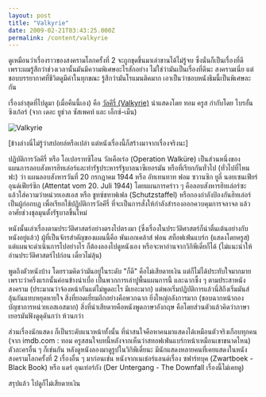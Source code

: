 ```yaml
---
layout: post
title: "Valkyrie"
date: 2009-02-21T03:43:25.000Z
permalink: /content/valkyrie
---
```


ดูเหมือนว่าเรื่องราวของสงครามโลกครั้งที่ 2 จะถูกขุดขึ้นมาเล่าขานได้ไม่รู้จบ ซึ่งนั่นก็เป็นเรื่องที่ดี เพราะผมรู้สึกว่าช่วงเวลานั้นมันมีความพิเศษอะไรสักอย่าง ไม่ใช่ว่ามันเป็นเรื่องที่ดีนะ สงครามเนี่ย แต่ชอบบรรยากาศที่ชีวิตดูมีค่าในทุกขณะ รู้สึกว่ามันโรแมนติคมาก เอาเป็นว่าชอบหนังธีมนี้เป็นพิเศษละกัน

เรื่องล่าสุดที่ไปดูมา (เมื่อคืนนี้เอง) คือ [วัลคีรี่ (Valkyrie)](http://www.imdb.com/title/tt0985699) นำแสดงโดย ทอม ครูส กำกับโดย ไบรอั้น ซิงเก้อร์ (จาก เดอะ ยูช่วล ซัสเพคท์ และ เอ็กซ์-เม็น)

![Valkyrie](http://bluemoviereviews.files.wordpress.com/2008/11/valkyrie-poster.jpg "Valkyrie")

[ข้างล่างนี่ไม่รู้ว่าสปอยล์หรือเปล่า แต่หนังเรื่องนี้ก็สร้างมาจากเรื่องจริงนะ]

ปฏิบัติการวัลคีรี่ หรือ โอเปอราทซิโอน วัลเคือเร่อ (Operation Walküre) เป็นส่วนหนึ่งของแผนการลอบสังหารฮิทเล่อร์และทำรัฐประหารรัฐบาลนาซีเยอรมัน หรือที่เรียกกันทั่วไป (ทั่วไปที่ไหนฟะ) ว่า แผนลอบสังหารวันที่ 20 กรกฎาคม 1944 หรือ อัทเทนทาท ฟอม ซวานซิก ยูลี่ นอยเซนเฟียร์อุนด์เฟียร์ซิก (Attentat vom 20. Juli 1944) โดยแผนการคร่าว ๆ คือลอบสังหารฮิทเล่อร์ซะ แล้วใส่ความว่าหน่วยเอสเอส หรือ ชูทซ์ชทาฟเฟล (Schutzstaffel) หรือกองกำลังป้องกันฮิทเล่อร์ เป็นผู้ก่อกบฏ เพื่อเรียกใช้ปฏิบัติการวัลคีรี่ ที่จะเป็นการสั่งให้กำลังสำรองออกควบคุมการจลาจล แล้วอาศัยช่วงชุลมุนตั้งรัฐบาลขึ้นใหม่

หนังนั้นเล่าเรื่องตามประวัติศาสตร์อย่างตรงไปตรงมา (ซึ่งเรื่องในประวัติศาสตร์ก็น่าตื่นเต้นอย่างกับหนังอยู่แล้ว) ผู้ที่เป็นจักรสำคัญของแผนนี้คือ พันเอกเคล้าส์ ฟอน สท็อฟเฟ่นแบร์ก (แสดงโดยครูส) แต่แผนจะดำเนินการไปอย่างไร ก็ต้องลองไปดูหนังเอง หรือจะหาอ่านจากวิกิพีเดี่ยก็ได้ (ไม่แนะนำให้อ่านประวัติศาสตร์ไปก่อน เดี๋ยวไม่ลุ้น)

พูดถึงตัวหนังบ้าง โดยรวมคิดว่ามันอยู่ในระดับ "ก็ดี" คือไม่เสียดายเงิน แต่ก็ไม่ได้ประทับใจมากมาย เพราะว่าครึ่งแรกนั้นค่อนข้างน่าเบื่อ เป็นพวกการเล่าปูพื้นแผนการนี้ และฉากซึ้ง ๆ ตามประสาหนังสงคราม (ประมาณว่าจ้องหน้ากันแต่ไม่พูดอะไร มีเยอะมาก) แต่พอเริ่มปฏิบัติการแล้วนี่สิถึงเริ่มมันส์ ลุ้นกันแทบหยุดหายใจ สิ่งที่ยอดเยี่ยมอีกอย่างคือพวกฉาก ยิ่งใหญ่อลังการมาก (ชอบฉากหน้ากองบัญชาการหน่วยเอสเอสมาก) สิ่งที่น่าเสียดายคือหนังพูดภาษาอังกฤษ คือโดยส่วนตัวแล้วคิดว่าภาษาเยอรมันฟังดูดุดันกว่า ห้วนกว่า

ส่วนเรื่องนักแสดง ก็เป็นระดับแนวหน้าทั้งนั้น ที่น่าสนใจคือหาคนมาแสดงได้เหมือนตัวจริงเกือบทุกคน (จาก imdb.com : ทอม ครูสสนใจบทนี้หลังจากเห็นว่าสทอฟเฟ่นแบร์กหน้าเหมือนเขาขนาดไหน) ตัวละครอื่น ๆ ก็เช่นกัน หลังดูหนังลองมาดูรูปในวิกิพีเดี่ยนะ มีนักแสดงหลายคนที่เคยแสดงในหนังสงครามโลกครั้งที่ 2 เรื่องอื่น ๆ มาก่อนเช่น หนังจากเนเธ่อร์แลนด์เรื่อง ซฟาร์ทบุค (Zwartboek - Black Book) หรือ แดร์ อุนเท่อร์กัง (Der Untergang - The Downfall เรื่องนี้ไม่เคยดู)

สรุปแล้ว ไปดูก็ไม่เสียดายเงิน
